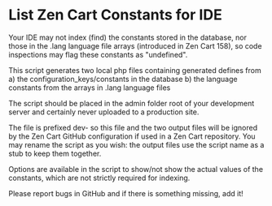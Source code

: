# List Zen Cart Constants for IDE
Your IDE may not index (find) the constants stored in the database, nor those in the .lang language file arrays (introduced in Zen Cart 158), so code inspections may flag these constants as "undefined".

This script generates two local php files containing generated defines from 
a) the configuration_keys/constants in the database
b) the language constants from the arrays in .lang language files

The script should be placed in the admin folder root of your development server and certainly never uploaded to a production site.

The file is prefixed dev- so this file and the two output files will be ignored by the Zen Cart GitHub configuration if used in a Zen Cart repository.
You may rename the script as you wish: the output files use the script name as a stub to keep them together.

Options are available in the script to show/not show the actual values of the constants, which are not strictly required for indexing.

Please report bugs in GitHub and if there is something missing, add it!
